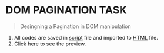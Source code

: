 # DOM PAGINATION TASK 

> Desingning a Pagination in DOM manipulation

1. All codes are saved in [script](./js/script.js) file and imported to [HTML](./index.html) file.
2. Click here to see the preview.